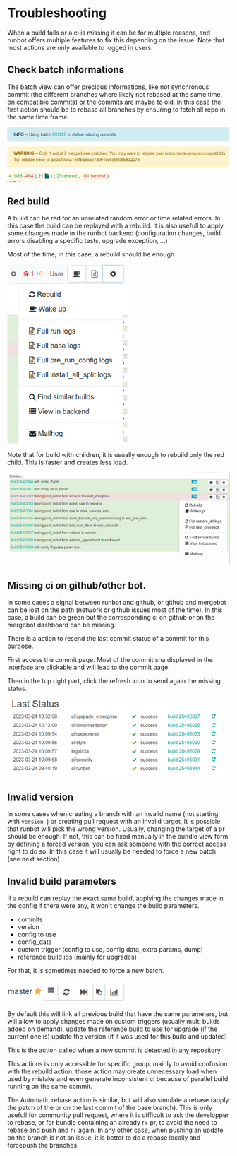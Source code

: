 # Troubleshooting

When a build fails or a ci is missing it can be for multiple reasons, and runbot offers multiple features to fix this depending on the issue. Note that most actions are only available to logged in users. 

## Check batch informations

The batch view can offer precious informations, like not synchronous commit (the different branches where likely not rebased at the same time, on compatible commits) or the commits are maybe to old. In this case the first action should be to rebase all branches by ensuring to fetch all repo in the same time frame.

![warning](images/warning1.png)
![warning](images/behind.png)

## Red build

A build can be red for an unrelated random error or time related errors. In this case the build can be replayed with a rebuild. It is also usefull to apply some changes made in the runbot backend (configuration changes, build errors disabling a specific tests, upgrade exception, ...)


Most of the time, in this case, a rebuild should be enough

![warning](images/rebuild_main.png)

Note that for build with children, it is usually enough to rebuild only the red child. This is faster and creates less load.

![warning](images/rebuild_child.png)

## Missing ci on github/other bot.

In some cases a signal between runbot and github, or github and mergebot can be lost on the path (network or github issues most of the time). In this case, a build can be green but the corresponding ci on github or on the mergebot dashboard can be missing.

There is a action to resend the last commit status of a commit for this purpose.

First access the commit page. Most of the commit sha displayed in the interface are clickable and will lead to the commit page.

Then in the top right part, click the refresh icon to send again the missing status.

![warning](images/ressend.png)


## Invalid version

In some cases when creating a branch with an invalid name (not starting with `version-`) or creating pull request with an invalid target, It is possible that runbot will pick the wrong version. 
Usually, changing the target of a pr should be enough. If not, this can be fixed manually in the bundle view form by defining a forced version, you can ask someone with the correct access right to do so. In this case it will usually be needed to force a new batch (see next section)


## Invalid build parameters

If a rebuild can replay the exact same build, applying the changes made in the config if there were any, it won't change the build parameters. 

- commits
- version
- config to use
- config_data
- custom trigger (config to use, config data, extra params, dump)
- reference build ids (mainly for upgrades)

For that, it is sometimes needed to force a new batch. 

![warning](images/force.png)

By default this will link all previous build that have the same parameters, but will allow to apply changes made on custom triggers (usually multi builds added on demand), update the reference build to use for upgrade (if the current one is) update the version (if it was used for this build and updated)

This is the action called when a new commit is detected in any repository.

This actions is only accessible for specific group, mainly to avoid confusion with the rebuild action: those action may create unnecessary load when used by mistake and even generate inconsistent ci because of parallel build running on the same commit.

The Automatic rebase action is similar, but will also simulate a rebase (apply the patch of the pr on the last commit of the base branch). This is only usefull for community pull request, where it is difficult to ask the developper to rebase, or for bundle containing an already r+ pr, to avoid the need to rebase and push and r+ again. In any other case, when pushing an update on the branch is not an issue, it is better to do a rebase locally and forcepush the branches.

